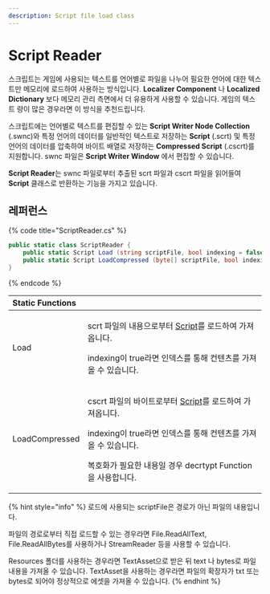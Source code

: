 ```yaml
---
description: Script file load class
---
```


# Script Reader

스크립트는 게임에 사용되는 텍스트를 언어별로 파일을 나누어 필요한 언어에 대한 텍스트만 메모리에 로드하여 사용하는 방식입니다. **Localizer Component** 나 **Localized Dictionary** 보다 메모리 관리 측면에서 더 유용하게 사용할 수 있습니다. 게임의 텍스트 량이 많은 경우라면 이 방식을 추천드립니다.

스크립트에는 언어별로 텍스트를 편집할 수 있는 **Script Writer Node Collection** \(.swnc\)와 특정 언어의 데이터를 일반적인 텍스트로 저장하는 **Script** \(.scrt\) 및 특정 언어의 데이터를 압축하여 바이트 배열로 저장하는 **Compressed Script** \(.cscrt\)를 지원합니다. swnc 파일은 **Script Writer Window** 에서 편집할 수 있습니다.

**Script Reader**는 swnc 파일로부터 추출된 scrt 파일과 cscrt 파일을 읽어들여 **Script** 클래스로 반환하는 기능을 가지고 있습니다.

## 레퍼런스

{% code title="ScriptReader.cs" %}
```csharp
public static class ScriptReader {
    public static Script Load (string scriptFile, bool indexing = false) { }
    public static Script LoadCompressed (byte[] scriptFile, bool indexing = false, Func<string, string> decrypt = null) { }
}
```
{% endcode %}

<table>
  <thead>
    <tr>
      <th style="text-align:left">Static Functions</th>
      <th style="text-align:left"></th>
    </tr>
  </thead>
  <tbody>
    <tr>
      <td style="text-align:left">Load</td>
      <td style="text-align:left">
        <p>scrt &#xD30C;&#xC77C;&#xC758; &#xB0B4;&#xC6A9;&#xC73C;&#xB85C;&#xBD80;&#xD130;
          <a
          href="script/">Script</a>&#xB97C; &#xB85C;&#xB4DC;&#xD558;&#xC5EC; &#xAC00;&#xC838;&#xC635;&#xB2C8;&#xB2E4;.</p>
        <p>indexing&#xC774; true&#xB77C;&#xBA74; &#xC778;&#xB371;&#xC2A4;&#xB97C;
          &#xD1B5;&#xD574; &#xCEE8;&#xD150;&#xCE20;&#xB97C; &#xAC00;&#xC838;&#xC62C;
          &#xC218; &#xC788;&#xC2B5;&#xB2C8;&#xB2E4;.</p>
      </td>
    </tr>
    <tr>
      <td style="text-align:left">LoadCompressed</td>
      <td style="text-align:left">
        <p>cscrt &#xD30C;&#xC77C;&#xC758; &#xBC14;&#xC774;&#xD2B8;&#xB85C;&#xBD80;&#xD130;
          <a
          href="script/">Script</a>&#xB97C; &#xB85C;&#xB4DC;&#xD558;&#xC5EC; &#xAC00;&#xC838;&#xC635;&#xB2C8;&#xB2E4;.</p>
        <p>indexing&#xC774; true&#xB77C;&#xBA74; &#xC778;&#xB371;&#xC2A4;&#xB97C;
          &#xD1B5;&#xD574; &#xCEE8;&#xD150;&#xCE20;&#xB97C; &#xAC00;&#xC838;&#xC62C;
          &#xC218; &#xC788;&#xC2B5;&#xB2C8;&#xB2E4;.</p>
        <p>&#xBCF5;&#xD638;&#xD654;&#xAC00; &#xD544;&#xC694;&#xD55C; &#xB0B4;&#xC6A9;&#xC77C;
          &#xACBD;&#xC6B0; decrtypt Function&#xC744; &#xC0AC;&#xC6A9;&#xD569;&#xB2C8;&#xB2E4;.</p>
      </td>
    </tr>
  </tbody>
</table>

{% hint style="info" %}
로드에 사용되는 scriptFile은 경로가 아닌 파일의 내용입니다. 

파일의 경로로부터 직접 로드할 수 있는 경우라면 File.ReadAllText, File.ReadAllBytes를 사용하거나 StreamReader 등을 사용할 수 있습니다. 

Resources 폴더를 사용하는 경우라면 TextAsset으로 받은 뒤 text 나 bytes로 파일 내용을 가져올 수 있습니다. TextAsset을 사용하는 경우라면 파일의 확장자가 txt 또는 bytes로 되어야 정상적으로 에셋을 가져올 수 있습니다.
{% endhint %}



